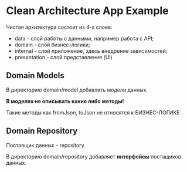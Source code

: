 # Clean Architecture App Example

Чистая архитектура состоит из 4-х слоев:
- data - слой работы с данными, например работа с API;
- domain - слой бизнес-логики;
- internal - слой приложение, здесь внедрение зависимостей;
- presentation - слой представления (UI)

## Domain Models

В директорию domain/model добавлять модели данных.

__В моделях не описывать какие либо методы!__

Такие методы как fromJson, toJson не относятся к БИЗНЕС-ЛОГИКЕ

## Domain Repository

Поставщик данных - repository.

В директорию domain/repository добавляет __интерфейсы__ постащиков данных.